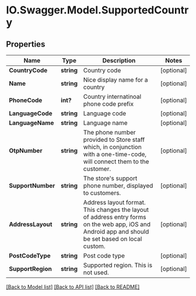# IO.Swagger.Model.SupportedCountry
## Properties

Name | Type | Description | Notes
------------ | ------------- | ------------- | -------------
**CountryCode** | **string** | Country code | [optional] 
**Name** | **string** | Nice display name for a country | [optional] 
**PhoneCode** | **int?** | Country internatinoal phone code prefix | [optional] 
**LanguageCode** | **string** | Language code | [optional] 
**LanguageName** | **string** | Language name | [optional] 
**OtpNumber** | **string** | The phone number provided to Store staff which, in conjunction with a one-time-code, will connect them to the customer. | [optional] 
**SupportNumber** | **string** | The store&#39;s support phone number, displayed to customers. | [optional] 
**AddressLayout** | **string** | Address layout format. This changes the layout of address entry forms on the web app, iOS and Android app and should be set based on local custom. | [optional] 
**PostCodeType** | **string** | Post code type | [optional] 
**SupportRegion** | **string** | Supported region. This is not used. | [optional] 

[[Back to Model list]](../README.md#documentation-for-models) [[Back to API list]](../README.md#documentation-for-api-endpoints) [[Back to README]](../README.md)

